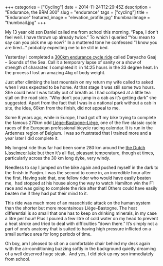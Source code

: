 +++
categories = ["Cycling"]
date = 2014-11-24T12:29:45Z
description = "Endurance, the BRM 300"
slug = "endurance"
tags = ["cycling"]
title = "Endurance"
featured_image = "elevation_profile.jpg"
thumbnailImage = "thumbnail.jpg"
+++


My 13 year old son Daniel called me from school this morning. “Papa, I don't feel well. I have thrown up already twice.” To which I queried “You mean to say can you pick me up now?” In a muttered tone he confessed “I know you are tired…” probably expecting me to be still in bed.

Yesterday I completed a [300km endurance cycle ride](http://ridewithgps.com/routes/3667771) called Daryacho Gaaj – Sounds of the Sea. Call it a temporary lapse of sanity or a show of strength of character. I completed it  in 14:25 hours in the 33 degree heat. In the process I lost an amazing 4kg of body weight.

Just after climbing the last mountain on my return my wife called to asked when I was expected to be home. At that stage it was still some two hours. She could hear I was totally out of breath as I had collapsed at a little tea stall on the road side. “Why don’t you jump in a cab as it’s getting dark” she suggested. Apart from the fact that I was in a national park without a cab in site, the idea, 60km from the finish, did not appeal to me.

Some 8 years ago, while in Europe, I had got off my bike trying to complete the famous 270km odd [Liège–Bastogne–Liège](http://ridewithgps.com/trips/84995), one of the five classic cycle races of the European professional bicycle racing calendar. It is run in the Ardennes region of Belgium. I was so frustrated that I trained more and a year later I did complete it.

My longest ride thus far had been some 280 km around the [the Dutch IJsselmeer lake](http://www.routeyou.com/route/view/48888/racefietsroute/rondje-ijsselmeer.nl) but then it’s all flat, pleasant temperature, though at times, particularly across the 30 km long dyke, very windy.

Needless to say I jumped on the bike again and pushed myself in the dark to the finish in Panjim. I was the second to come in, an incredible hour after the first. Having said that, one fellow rider who would have easily beaten me,  had stopped at his house along the way to watch Hamilton win the F1 race and was going to complete the ride after that! Others could have easily beaten me if they had put their mind to it.

This ride was much more of an masochistic attack on the human system than the shorter but more mountainous Liège–Bastogne. The heat differential is so small that one has to keep on drinking minerals, in my case a litre per hour! Plus I poured a few litre of cold water on my head to prevent a heat stroke and tried to deal with difficulties “down there.” It’s simply not a part of one’s anatomy that is suited to having high pressure inflicted on a small surface area for long periods of time.

Oh boy, am I pleased to sit on a comfortable chair behind my desk again with the air-conditioning buzzing softly in the background quietly dreaming of a well deserved huge steak.  And yes, I did pick up my son immediately from school.
